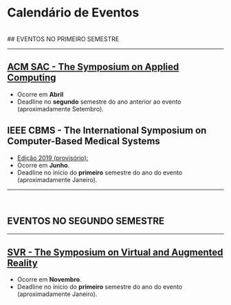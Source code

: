 # Calendário de Eventos

<BR>
## EVENTOS NO PRIMEIRO SEMESTRE

<HR>
  
## [ACM SAC - The Symposium on Applied Computing](https://www.sigapp.org/sac/)
* Ocorre em **Abril**
* Deadline no **segundo** semestre do ano anterior ao evento (aproximadamente Setembro).


## IEEE CBMS - The International Symposium on Computer-Based Medical Systems 
* [Edição 2019 (provisório):](https://easychair.org/cfp/CBMS2019)
* Ocorre em **Junho**.
* Deadline no início do **primeiro** semestre do ano do evento (aproximadamente Janeiro).

<HR>

<BR>
  
## EVENTOS NO SEGUNDO SEMESTRE

<HR>
  
## [SVR - The Symposium on Virtual and Augmented Reality](http://svr.net.br/)
* Ocorre em **Novembro**.
* Deadline no início do **primeiro** semestre do ano do evento (aproximadamente Janeiro).
